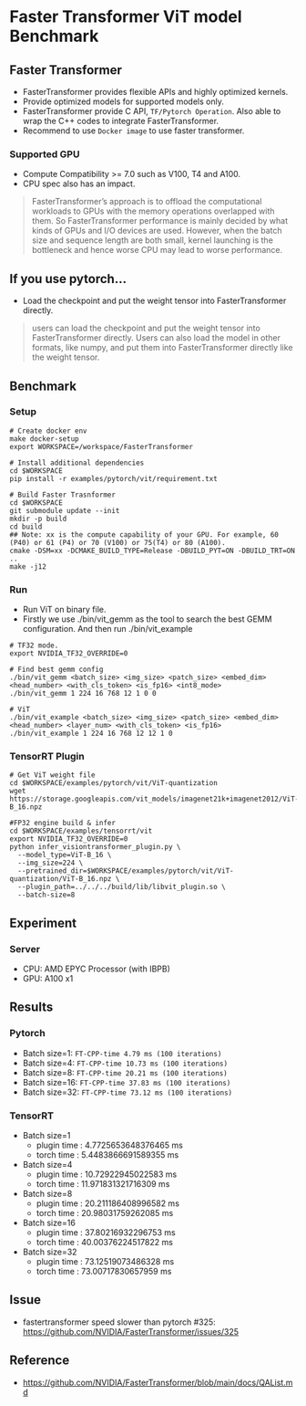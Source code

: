 # Faster Transformer ViT model Benchmark

## Faster Transformer
- FasterTransformer provides flexible APIs and highly optimized kernels.
- Provide optimized models for supported models only.
- FasterTransformer provide C API, `TF/Pytorch Operation`. Also able to wrap the C++ codes to integrate FasterTransformer.
- Recommend to use `Docker image` to use faster transformer.

### Supported GPU
- Compute Compatibility >= 7.0 such as V100, T4 and A100.
- CPU spec also has an impact.
> FasterTransformer’s approach is to offload the computational workloads to GPUs with the memory operations overlapped with them. So FasterTransformer performance is mainly decided by what kinds of GPUs and I/O devices are used. However, when the batch size and sequence length are both small, kernel launching is the bottleneck and hence worse CPU may lead to worse performance.

## If you use pytorch...
- Load the checkpoint and put the weight tensor into FasterTransformer directly.
> users can load the checkpoint and put the weight tensor into FasterTransformer directly. Users can also load the model in other formats, like numpy, and put them into FasterTransformer directly like the weight tensor.

## Benchmark

### Setup
```
# Create docker env
make docker-setup
export WORKSPACE=/workspace/FasterTransformer

# Install additional dependencies
cd $WORKSPACE
pip install -r examples/pytorch/vit/requirement.txt

# Build Faster Trasnformer
cd $WORKSPACE
git submodule update --init
mkdir -p build
cd build
## Note: xx is the compute capability of your GPU. For example, 60 (P40) or 61 (P4) or 70 (V100) or 75(T4) or 80 (A100).
cmake -DSM=xx -DCMAKE_BUILD_TYPE=Release -DBUILD_PYT=ON -DBUILD_TRT=ON ..
make -j12
```

### Run
- Run ViT on binary file.
- Firstly we use ./bin/vit_gemm as the tool to search the best GEMM configuration. And then run ./bin/vit_example
```
# TF32 mode.
export NVIDIA_TF32_OVERRIDE=0

# Find best gemm config
./bin/vit_gemm <batch_size> <img_size> <patch_size> <embed_dim> <head_number> <with_cls_token> <is_fp16> <int8_mode> 
./bin/vit_gemm 1 224 16 768 12 1 0 0

# ViT
./bin/vit_example <batch_size> <img_size> <patch_size> <embed_dim> <head_number> <layer_num> <with_cls_token> <is_fp16>
./bin/vit_example 1 224 16 768 12 12 1 0
```

### TensorRT Plugin
```
# Get ViT weight file
cd $WORKSPACE/examples/pytorch/vit/ViT-quantization
wget https://storage.googleapis.com/vit_models/imagenet21k+imagenet2012/ViT-B_16.npz

#FP32 engine build & infer
cd $WORKSPACE/examples/tensorrt/vit
export NVIDIA_TF32_OVERRIDE=0
python infer_visiontransformer_plugin.py \
  --model_type=ViT-B_16 \
  --img_size=224 \
  --pretrained_dir=$WORKSPACE/examples/pytorch/vit/ViT-quantization/ViT-B_16.npz \
  --plugin_path=../../../build/lib/libvit_plugin.so \
  --batch-size=8

```


## Experiment
### Server
- CPU: AMD EPYC Processor (with IBPB)
- GPU: A100 x1

## Results
### Pytorch
- Batch size=1: `FT-CPP-time 4.79 ms (100 iterations)`
- Batch size=4: `FT-CPP-time 10.73 ms (100 iterations)`
- Batch size=8: `FT-CPP-time 20.21 ms (100 iterations)`
- Batch size=16: `FT-CPP-time 37.83 ms (100 iterations)`
- Batch size=32: `FT-CPP-time 73.12 ms (100 iterations)`

### TensorRT
- Batch size=1
    - plugin time :  4.7725653648376465 ms
    - torch time :  5.4483866691589355 ms
- Batch size=4
    - plugin time :  10.72922945022583 ms
    - torch time :  11.971831321716309 ms
- Batch size=8
    - plugin time :  20.211186408996582 ms
    - torch time :  20.98031759262085 ms
- Batch size=16
    - plugin time :  37.80216932296753 ms
    - torch time :  40.00376224517822 ms
- Batch size=32
    - plugin time :  73.12519073486328 ms
    - torch time :  73.00717830657959 ms

## Issue
- fastertransformer speed slower than pytorch #325: https://github.com/NVIDIA/FasterTransformer/issues/325

## Reference
- https://github.com/NVIDIA/FasterTransformer/blob/main/docs/QAList.md